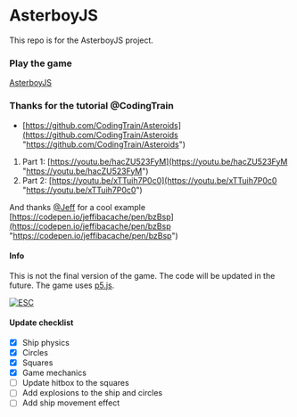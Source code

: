 # AsterboyJS

This repo is for the AsterboyJS project.

### Play the game
[AsterboyJS](https://volchonok.xyz/AsterboyJS/ "AsterboyJS")

### Thanks for the tutorial @CodingTrain
- [https://github.com/CodingTrain/Asteroids](https://github.com/CodingTrain/Asteroids "https://github.com/CodingTrain/Asteroids")
1. Part 1: [https://youtu.be/hacZU523FyM](https://youtu.be/hacZU523FyM "https://youtu.be/hacZU523FyM")
2. Part 2: [https://youtu.be/xTTuih7P0c0](https://youtu.be/xTTuih7P0c0 "https://youtu.be/xTTuih7P0c0")

And thanks [@Jeff](https://codepen.io/jeffibacache/ "@Jeff") for a cool example
[https://codepen.io/jeffibacache/pen/bzBsp](https://codepen.io/jeffibacache/pen/bzBsp "https://codepen.io/jeffibacache/pen/bzBsp")
#### Info

This is not the final version of the game. The code will be updated in the future. 
The game uses [p5.js](https://p5js.org/ "p5.js").

[![ESC](https://66.media.tumblr.com/b52ee81bd5d19dd3f2b70c3421dbd674/tumblr_p9yqzrd7v31wqfvrxo1_400.gifv "ESC")](https://66.media.tumblr.com/b52ee81bd5d19dd3f2b70c3421dbd674/tumblr_p9yqzrd7v31wqfvrxo1_400.gifv "ESC")

#### Update checklist
- [x] Ship physics
- [x] Circles
- [x] Squares
- [x] Game mechanics
- [ ] Update hitbox to the squares
- [ ] Add explosions to the ship and circles
- [ ] Add ship movement effect